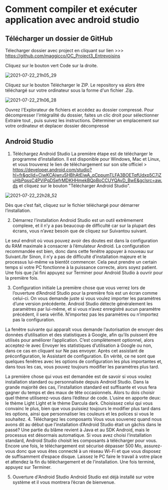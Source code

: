 # Comment compiler et exécuter application avec android studio


## Télécharger un dossier de GitHub

Télecharger dossier avec project en cliquant sur lien >>>
https://github.com/maggicco/OC_Project3_Entrevoisins

Cliquez sur le bouton vert Code sur la droite.

![2021-07-22_21h05_29](https://user-images.githubusercontent.com/28864785/126695341-ba97b4e1-8421-4f2a-9d55-e55190ad27f5.png)


Cliquez sur le bouton Télécharger le ZIP. Le repository va alors être téléchargé sur votre ordinateur sous la forme d'un fichier .Zip.

![2021-07-22_21h06_28](https://user-images.githubusercontent.com/28864785/126695425-a699b7cf-5315-4ffb-ace8-5b610d55fd4d.png)


Ouvrez l'Explorateur de fichiers et accédez au dossier compressé. Pour décompresser l'intégralité du dossier, faites un clic droit pour sélectionner Extraire tout , puis suivez les instructions.
Déterminer un emplacement sur votre ordinateur et deplacer dossier décompressé



## Android Studio
1. Téléchargez Android Studio
La première étape est de télécharger le programme d’installation. Il est disponible pour Windows, Mac et Linux, et vous trouverez le lien de téléchargement sur son site officiel > https://developer.android.com/studio?hl=fr&gclid=CjwKCAjwruSHBhAtEiwA_qCppumTLFA3BOETqfUdxp5C7jZuHbPqssC4PViPqDSefrMDKHHmekBQpBoCCUYQAvD_BwE&gclsrc=aw.ds
et cliquez sur le bouton "Télécharger Android Studio".

![2021-07-22_22h28_52](https://user-images.githubusercontent.com/28864785/126705428-d0b805a5-42fe-405d-a8af-c09e3b795880.png)

Dès que c’est fait, cliquez sur le fichier téléchargé pour démarrer l’installation.

2. Démarrez l’installation
Android Studio est un outil extrêmement complexe, et il n’y a pas beaucoup de difficulté car sur la plupart des écrans, vous n’avez besoin que de cliquez sur Suivantou suivant.

Le seul endroit où vous pouvez avoir des doutes est dans la configuration du RAM maximale à consacrer à l’émulateur Android. La configuration recommandée est bien, donc dans cette fenêtre appuyer à nouveau sur Suivant./br
Sinon, il n’y a pas de difficulté d’installation majeure et le processus lui-même va bientôt commencer. Cela peut prendre un certain temps si votre PC fonctionne à la puissance correcte, alors soyez patient. Une fois que j’ai fini appuyez sur Terminer pour Android Studio à ouvrir pour la première fois.

3. Configuration initiale
La première chose que vous verrez lors de l’ouverture d’Android Studio pour la première fois est un écran comme celui-ci. On vous demande juste si vous voulez importer les paramètres d’une version précédente. Android Studio détecte généralement les paramètres par lui-même, et si vous n’avez enregistré aucun paramètre précédent, il sera vérifié. N’importez pas les paramètres ou n’importez pas la configuration.

La fenêtre suivante qui apparaît vous demande l’autorisation de envoyer des données d’utilisation et des statistiques à Google, afin qu’ils puissent être utilisés pour améliorer l’application. C’est complètement optionnel, alors acceptez-le avec Envoyer les statistiques d’utilisation à Google ou non, dans ce cas en cliquant sur Ne pas envoyer.
Après cet assistant de préconfiguration, le Assistant de configuration. En vérité, ce ne sont que quelques fenêtres avec les options de configuration les plus importantes et, dans tous les cas, vous pouvez toujours modifier les paramètres plus tard.

La première chose qui vous est demandée est de savoir si vous voulez installation standard ou personnalisée depuis Android Studio. Dans la grande majorité des cas, l’installation standard est suffisante et vous fera gagner du temps et des maux de tête occasionnels.
Alors tu dois choisir quel thème utiliserez-vous dans l’éditeur de code. L’usine en apporte deux: le thème Light Light et le thème Darcula dark. Choisissez celui qui vous convainc le plus, bien que vous puissiez toujours le modifier plus tard dans les options, ainsi que personnaliser les couleurs et les polices si vous le souhaitez.
4. Téléchargez les composants
Vous vous souvenez quand nous avons dit au début que l’installation d’Android Studio était un gâchis dans le passé? Une partie du blâme revient à Java et au SDK Android, mais le processus est désormais automatique. Si vous avez choisi l’installation standard, Android Studio choisit les composants à télécharger pour vous.
Encore une fois, le téléchargement est sécurisé dépasser 500 Mo, assurez-vous donc que vous êtes connecté à un réseau Wi-Fi et que vous disposez de suffisamment d’espace disque. Laissez le PC faire le travail à votre place et attendez la fin du téléchargement et de l’installation. Une fois terminé, appuyez sur Terminer.

5. Ouverture d'Android Studio
Android Studio est déjà installé sur votre système et il vous montrera l’écran de bienvenue.
